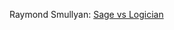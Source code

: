 Raymond Smullyan: [Sage vs Logician](https://gist.github.com/dmitry-at-hyla/d08f0904e96ce6044201115ae59a0808)

